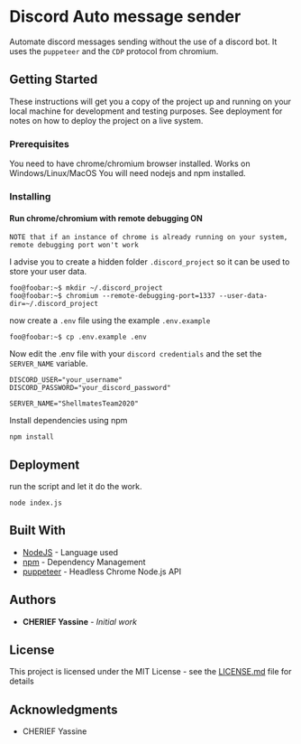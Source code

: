 # Discord Auto message sender

Automate discord messages sending without the use of a discord bot. It uses the `puppeteer` and the `CDP` protocol from chromium.

## Getting Started

These instructions will get you a copy of the project up and running on your local machine for development and testing purposes. See deployment for notes on how to deploy the project on a live system.

### Prerequisites

You need to have chrome/chromium browser installed. Works on Windows/Linux/MacOS
You will need nodejs and npm installed.

### Installing

#### Run chrome/chromium with remote debugging ON

`NOTE that if an instance of chrome is already running on your system, remote debugging port won't work`

I advise you to create a hidden folder `.discord_project` so it can be used to store your user data.

```console
foo@foobar:~$ mkdir ~/.discord_project
foo@foobar:~$ chromium --remote-debugging-port=1337 --user-data-dir=~/.discord_project
```

now create a `.env` file using the example `.env.example`

```console
foo@foobar:~$ cp .env.example .env
```

Now edit the .env file with your `discord credentials` and the set the `SERVER_NAME` variable.

```shell
DISCORD_USER="your_username"
DISCORD_PASSWORD="your_discord_password"

SERVER_NAME="ShellmatesTeam2020"

```

Install dependencies using npm

```properties
npm install
```

## Deployment

run the script and let it do the work.

```properties
node index.js
```

## Built With

- [NodeJS](https://nodejs.org/) - Language used
- [npm](https://www.npmjs.com/) - Dependency Management
- [puppeteer](https://pptr.dev/) - Headless Chrome Node.js API

## Authors

- **CHERIEF Yassine** - _Initial work_

## License

This project is licensed under the MIT License - see the [LICENSE.md](LICENSE.md) file for details

## Acknowledgments

- CHERIEF Yassine
